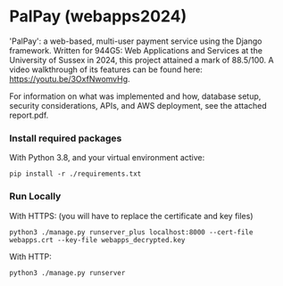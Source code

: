 # PalPay (webapps2024)

'PalPay': a web-based, multi-user payment service using the Django framework. Written for 944G5: Web Applications and Services at the University of Sussex in 2024, this project attained a mark of 88.5/100. A video walkthrough of its features can be found here: https://youtu.be/3OxfNwomvHg.

For information on what was implemented and how, database setup, security considerations, APIs, and AWS deployment, see the attached report.pdf.

### Install required packages
With Python 3.8, and your virtual environment active:
```commandline
pip install -r ./requirements.txt
```

### Run Locally
With HTTPS: (you will have to replace the certificate and key files)
```commandline
python3 ./manage.py runserver_plus localhost:8000 --cert-file webapps.crt --key-file webapps_decrypted.key
```
With HTTP:
```commandline
python3 ./manage.py runserver
```
